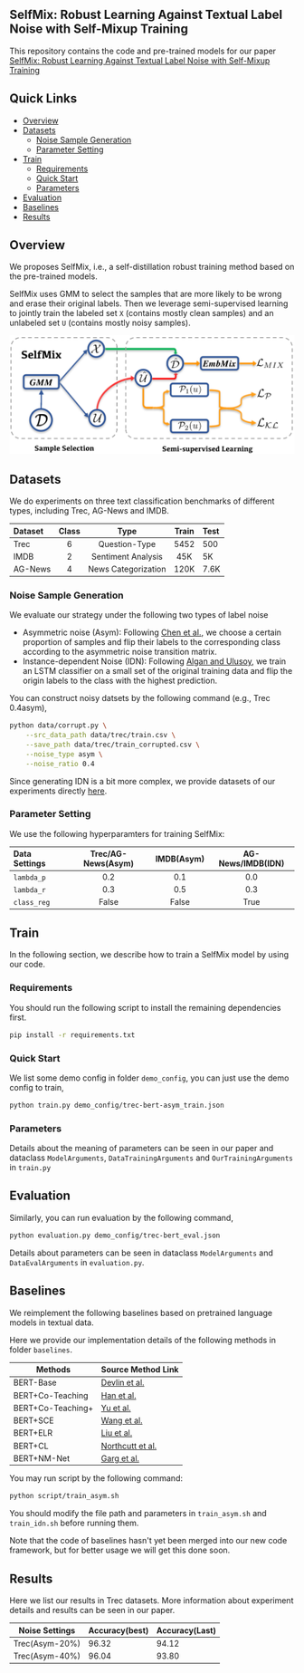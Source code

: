 ## SelfMix: Robust Learning Against Textual Label Noise with Self-Mixup Training

This repository contains the code and pre-trained models for our paper [SelfMix: Robust Learning Against Textual Label Noise with Self-Mixup Training]()

## Quick Links

  - [Overview](#overview)
  - [Datasets](#datasets)
    - [Noise Sample Generation](#noise-sample-generation)
    - [Parameter Setting](#parameter-setting)
  - [Train](#train)
    - [Requirements](#requirements)
    - [Quick Start](#quick-start)
    - [Parameters](#parameters)
  - [Evaluation](#evaluation)
  - [Baselines](#baselines)
  - [Results](#results)

## Overview

We proposes SelfMix, i.e., a self-distillation robust training method based on the pre-trained models.

SelfMix uses GMM to select the samples that are more likely to be wrong and erase their original labels. Then we leverage semi-supervised learning to jointly train the labeled set `X` (contains mostly clean samples) and an unlabeled set `U` (contains mostly noisy samples).

![](figure/model.png)

## Datasets

We do experiments on three text classification benchmarks of different types, including Trec, AG-News and IMDB.

| Dataset | Class | Type | Train | Test |
|:--------|:-----:|:----:|:-----:|:-----|
|  Trec | 6 | Question-Type | 5452 | 500 |
| IMDB | 2 | Sentiment Analysis | 45K | 5K |
| AG-News | 4 | News Categorization | 120K | 7.6K |


### Noise Sample Generation

We evaluate our strategy under the following two types of label noise

* Asymmetric noise (Asym): Following [Chen et al.](https://arxiv.org/pdf/1905.05040.pdf), we choose a certain proportion of samples and flip their labels to the corresponding class according to the asymmetric noise transition matrix.
* Instance-dependent Noise (IDN): Following [Algan and Ulusoy](https://arxiv.org/pdf/2003.10471.pdf), we train an LSTM classifier on a small set of the original training data and flip the origin labels to the class with the highest prediction.

You can construct noisy datsets by the following command (e.g., Trec 0.4asym),

```bash
python data/corrupt.py \
    --src_data_path data/trec/train.csv \
    --save_path data/trec/train_corrupted.csv \
    --noise_type asym \
    --noise_ratio 0.4
```

Since generating IDN is a bit more complex, we provide datasets of our experiments directly [here]().

### Parameter Setting

We use the following hyperparamters for training SelfMix:

| Data Settings | Trec/AG-News(Asym) | IMDB(Asym) | AG-News/IMDB(IDN) |
|:--------|:-----:|:----:|:-----:|
| `lambda_p` | 0.2 | 0.1 | 0.0 |
| `lambda_r` | 0.3 | 0.5 | 0.3 |
| `class_reg` | False | False | True |

## Train

In the following section, we describe how to train a SelfMix model by using our code.

### Requirements

You should run the following script to install the remaining dependencies first.

```bash
pip install -r requirements.txt
```

### Quick Start

We list some demo config in folder `demo_config`, you can just use the demo config to train,

```bash
python train.py demo_config/trec-bert-asym_train.json
```

### Parameters

Details about the meaning of parameters can be seen in our paper and dataclass `ModelArguments`, `DataTrainingArguments` and `OurTrainingArguments` in `train.py`

## Evaluation

Similarly, you can run evaluation by the following command,

```bash
python evaluation.py demo_config/trec-bert_eval.json
```

Details about parameters can be seen in dataclass `ModelArguments` and `DataEvalArguments` in `evaluation.py`.

## Baselines

We reimplement the following baselines based on pretrained language models in textual data.

Here we provide our implementation details of the following methods in folder `baselines`.

| Methods           | Source Method Link                                                         |
| ----------------- | ------------------------------------------------------------ |
| BERT-Base         | [Devlin et al.](https://arxiv.org/pdf/1810.04805.pdf)        |
| BERT+Co-Teaching  | [Han et al.](https://proceedings.neurips.cc/paper/2018/file/a19744e268754fb0148b017647355b7b-Paper.pdf) |
| BERT+Co-Teaching+ | [Yu et al.](https://proceedings.mlr.press/v97/yu19b.html)    |
| BERT+SCE          | [Wang et al.](https://openaccess.thecvf.com/content_ICCV_2019/papers/Wang_Symmetric_Cross_Entropy_for_Robust_Learning_With_Noisy_Labels_ICCV_2019_paper.pdf) |
| BERT+ELR          | [Liu et al.](https://proceedings.neurips.cc/paper/2020/file/ea89621bee7c88b2c5be6681c8ef4906-Paper.pdf) |
| BERT+CL           | [Northcutt et al.](https://www.jair.org/index.php/jair/article/view/12125/26676) |
| BERT+NM-Net       | [Garg et al.](https://dl.acm.org/doi/abs/10.1145/3459637.3482204) |

You may run script by the following command:

```bash
python script/train_asym.sh
```

You should modify the file path and parameters in `train_asym.sh` and `train_idn.sh` before running them.

Note that the code of baselines hasn't yet been merged into our new code framework, but for better usage we will get this done soon.

## Results

Here we list our results in Trec datasets. More information about experiment details and results can be seen in our paper.

| Noise Settings | Accuracy(best) | Accuracy(Last) |
| -------------- | -------------- | -------------- |
| Trec(Asym-20%) | 96.32          | 94.12          |
| Trec(Asym-40%) | 96.04          | 93.80          |
